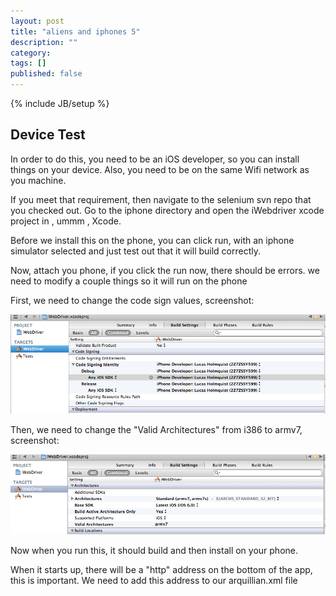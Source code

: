 ```yaml
---
layout: post
title: "aliens and iphones 5"
description: ""
category: 
tags: []
published: false
---
```

{% include JB/setup %}


## Device Test

In order to do this, you need to be an iOS developer, so you can install things on your device.  Also, you need to be on the same Wifi network as you machine.

If you meet that requirement, then navigate to the selenium svn repo that you checked out.  Go to the iphone directory and open the iWebdriver xcode project in , ummm , Xcode.

Before we install this on the phone,  you can click run, with an iphone simulator selected and just test out that it will build correctly.

Now, attach you phone,  if you click the run now,  there should be errors.  we need to modify a couple things so it will run on the phone

First, we need to change the code sign values, screenshot:

![iWebdriverBuildSettings](/img/iWebdriverBuildSettings.png)

Then, we need to change the "Valid Architectures" from i386 to armv7, screenshot:

![iWebdriverArchSettings](/img/iWebdriverArchSettings.png)


Now when you run this, it should build and then install on your phone.


When it starts up, there will be a "http" address on the bottom of the app,  this is important.  We need to add this address to our arquillian.xml file